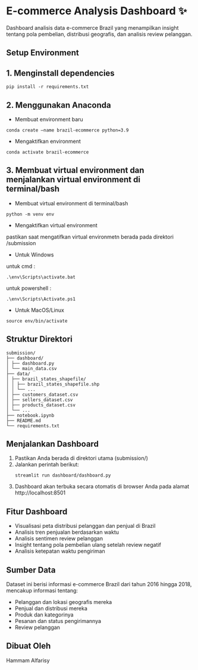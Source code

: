 # E-commerce Analysis Dashboard ✨

Dashboard analisis data e-commerce Brazil yang menampilkan insight tentang pola pembelian, distribusi geografis, dan analisis review pelanggan.

## Setup Environment

## 1. Menginstall dependencies

```
pip install -r requirements.txt
```

## 2. Menggunakan Anaconda

- Membuat environment baru

```
conda create –name brazil-ecommerce python=3.9
```

- Mengaktifkan environment

```
conda activate brazil-ecommerce
```

## 3. Membuat virtual environment dan menjalankan virtual environment di terminal/bash

- Membuat virtual environment di terminal/bash

```
python -m venv env
```

- Mengaktifkan virtual environment

pastikan saat mengatifkan virtual environmetn berada pada direktori /submission

- Untuk Windows

untuk cmd :

```
.\env\Scripts\activate.bat
```

untuk powershell :

```
.\env\Scripts\Activate.ps1
```

- Untuk MacOS/Linux

```
source env/bin/activate
```

## Struktur Direktori

```
submission/
├── dashboard/
│ ├── dashboard.py
│ └── main_data.csv
├── data/
│ ├── brazil_states_shapefile/
│ │ ├── brazil_states_shapefile.shp
│ │ └── ...
│ ├── customers_dataset.csv
│ ├── sellers_dataset.csv
│ ├── products_dataset.csv
│ └── ...
├── notebook.ipynb
├── README.md
└── requirements.txt
```

## Menjalankan Dashboard

1. Pastikan Anda berada di direktori utama (submission/)
2. Jalankan perintah berikut:
   ```
   streamlit run dashboard/dashboard.py
   ```
3. Dashboard akan terbuka secara otomatis di browser Anda pada alamat http://localhost:8501

## Fitur Dashboard

- Visualisasi peta distribusi pelanggan dan penjual di Brazil
- Analisis tren penjualan berdasarkan waktu
- Analisis sentimen review pelanggan
- Insight tentang pola pembelian ulang setelah review negatif
- Analisis ketepatan waktu pengiriman

## Sumber Data

Dataset ini berisi informasi e-commerce Brazil dari tahun 2016 hingga 2018, mencakup informasi tentang:

- Pelanggan dan lokasi geografis mereka
- Penjual dan distribusi mereka
- Produk dan kategorinya
- Pesanan dan status pengirimannya
- Review pelanggan

## Dibuat Oleh

Hammam Alfarisy
